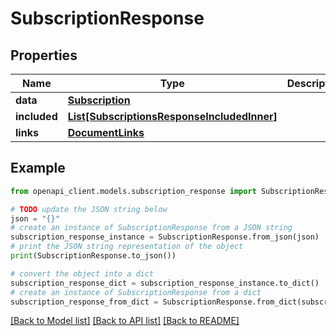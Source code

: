 # SubscriptionResponse


## Properties

Name | Type | Description | Notes
------------ | ------------- | ------------- | -------------
**data** | [**Subscription**](Subscription.md) |  | 
**included** | [**List[SubscriptionsResponseIncludedInner]**](SubscriptionsResponseIncludedInner.md) |  | [optional] 
**links** | [**DocumentLinks**](DocumentLinks.md) |  | 

## Example

```python
from openapi_client.models.subscription_response import SubscriptionResponse

# TODO update the JSON string below
json = "{}"
# create an instance of SubscriptionResponse from a JSON string
subscription_response_instance = SubscriptionResponse.from_json(json)
# print the JSON string representation of the object
print(SubscriptionResponse.to_json())

# convert the object into a dict
subscription_response_dict = subscription_response_instance.to_dict()
# create an instance of SubscriptionResponse from a dict
subscription_response_from_dict = SubscriptionResponse.from_dict(subscription_response_dict)
```
[[Back to Model list]](../README.md#documentation-for-models) [[Back to API list]](../README.md#documentation-for-api-endpoints) [[Back to README]](../README.md)


